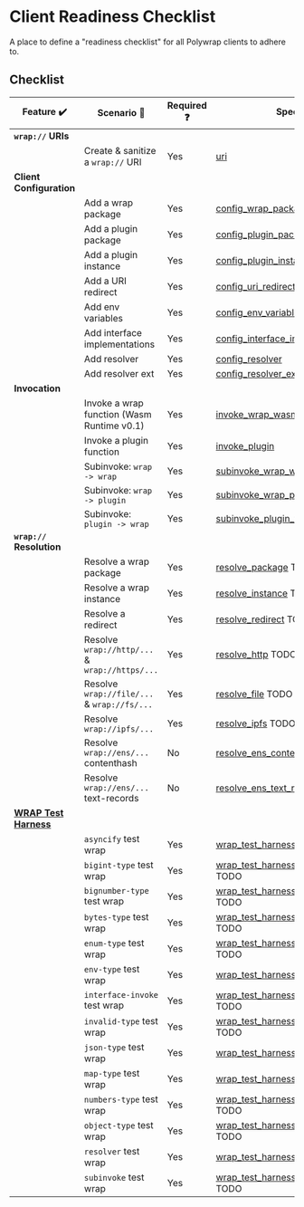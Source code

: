# Client Readiness Checklist
A place to define a "readiness checklist" for all Polywrap clients to adhere to.

## Checklist

| Feature :heavy_check_mark: | Scenario :thought_balloon: | Required :question: | Spec :clipboard: |  
|-|-|-|-|  
| **`wrap://` URIs** | | | |  
| | Create & sanitize a `wrap://` URI | Yes | [uri](./specs/uri.yaml) |  
| **Client Configuration** | | | |  
| | Add a wrap package | Yes | [config_wrap_package](./specs/config_embed_wrap_package.yaml) |  
| | Add a plugin package | Yes | [config_plugin_package](./specs/config_plugin_package.yaml) |  
| | Add a plugin instance | Yes | [config_plugin_instance](./specs/config_plugin_instance.yaml) |  
| | Add a URI redirect | Yes | [config_uri_redirect](./specs/config_uri_redirect.yaml) |  
| | Add env variables | Yes | [config_env_variables](./specs/config_env_variables.yaml) |  
| | Add interface implementations | Yes | [config_interface_implementations](./specs/config_interface_implementations.yaml) |  
| | Add resolver | Yes | [config_resolver](./specs/config_resolver.yaml) |  
| | Add resolver ext | Yes | [config_resolver_ext](./specs/config_resolver_ext.yaml) |  
| **Invocation** | | | |  
| | Invoke a wrap function (Wasm Runtime v0.1) | Yes | [invoke_wrap_wasm_v0_1](./specs/invoke_wrap_wasm_v0_1.yaml) |  
| | Invoke a plugin function | Yes | [invoke_plugin](./specs/invoke_plugin.yaml) |  
| | Subinvoke: `wrap -> wrap` | Yes | [subinvoke_wrap_wrap](./specs/subinvoke_wrap_wrap.yaml) TODO |  
| | Subinvoke: `wrap -> plugin` | Yes | [subinvoke_wrap_plugin](./specs/subinvoke_wrap_plugin.yaml) TODO |  
| | Subinvoke: `plugin -> wrap` | Yes | [subinvoke_plugin_wrap](./specs/subinvoke_plugin_wrap.yaml) TODO |  
| **`wrap://` Resolution** | | | |  
| | Resolve a wrap package | Yes | [resolve_package](./specs/resolve_package.yaml) TODO |  
| | Resolve a wrap instance | Yes | [resolve_instance](./specs/resolve_instance.yaml) TODO |  
| | Resolve a redirect | Yes | [resolve_redirect](./specs/resolve_redirect.yaml) TODO |  
| | Resolve `wrap://http/...` & `wrap://https/...` | Yes | [resolve_http](./specs/resolve_http.yaml) TODO |  
| | Resolve `wrap://file/...` & `wrap://fs/...` | Yes | [resolve_file](./specs/resolve_file.yaml) TODO |  
| | Resolve `wrap://ipfs/...` | Yes | [resolve_ipfs](./specs/resolve_ipfs.yaml) TODO |  
| | Resolve `wrap://ens/...` contenthash | No | [resolve_ens_contenthash](./specs/resolve_ens_contenthash.yaml) TODO |  
| | Resolve `wrap://ens/...` text-records | No | [resolve_ens_text_records](./specs/resolve_ens_text_record.yaml) TODO |  
| **[WRAP Test Harness](https://github.com/polywrap/wrap-test-harness/tree/master/cases)** | | | |  
| | `asyncify` test wrap | Yes | [wrap_test_harness_asyncify](./specs/wrap_test_harness_asyncify.yaml) TODO |  
| | `bigint-type` test wrap | Yes | [wrap_test_harness_bigint_type](./specs/wrap_test_harness_bigint_type.yaml) TODO |  
| | `bignumber-type` test wrap | Yes | [wrap_test_harness_bignumber_type](./specs/wrap_test_harness_bignumber_type.yaml) TODO |  
| | `bytes-type` test wrap | Yes | [wrap_test_harness_bytes_type](./specs/wrap_test_harness_bytes_type.yaml) TODO |  
| | `enum-type` test wrap | Yes | [wrap_test_harness_enum_type](./specs/wrap_test_harness_enum_type.yaml) TODO |  
| | `env-type` test wrap | Yes | [wrap_test_harness_env_type](./specs/wrap_test_harness_env_type.yaml) TODO |  
| | `interface-invoke` test wrap | Yes | [wrap_test_harness_interface_invoke](./specs/wrap_test_harness_interface_invoke.yaml) TODO |  
| | `invalid-type` test wrap | Yes | [wrap_test_harness_invalid_type](./specs/wrap_test_harness_invalid_type.yaml) TODO |  
| | `json-type` test wrap | Yes | [wrap_test_harness_json_type](./specs/wrap_test_harness_json_type.yaml) TODO |  
| | `map-type` test wrap | Yes | [wrap_test_harness_map_type](./specs/wrap_test_harness_map_type.yaml) TODO |  
| | `numbers-type` test wrap | Yes | [wrap_test_harness_numbers_type](./specs/wrap_test_harness_numbers_type.yaml) TODO |  
| | `object-type` test wrap | Yes | [wrap_test_harness_object_type](./specs/wrap_test_harness_object_type.yaml) TODO |  
| | `resolver` test wrap | Yes | [wrap_test_harness_resolver](./specs/wrap_test_harness_resolver.yaml) TODO |  
| | `subinvoke` test wrap | Yes | [wrap_test_harness_subinvoke](./specs/wrap_test_harness_subinvoke.yaml) TODO |  
